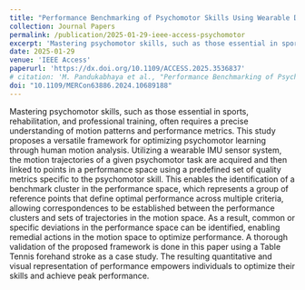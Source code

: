 ```yaml
---
title: "Performance Benchmarking of Psychomotor Skills Using Wearable Devices: An Application in Sport"
collection: Journal Papers
permalink: /publication/2025-01-29-ieee-access-psychomotor
excerpt: 'Mastering psychomotor skills, such as those essential in sports, rehabilitation, and professional training, often requires a precise understanding of motion patterns and performance metrics. This study proposes a versatile framework for optimizing psychomotor learning through human motion analysis. Utilizing a wearable IMU sensor system, the motion trajectories of a given psychomotor task are acquired and then linked to points in a performance space using a predefined set of quality metrics specific to the psychomotor skill. This enables the identification of a benchmark cluster in the performance space, which represents a group of reference points that define optimal performance across multiple criteria, allowing correspondences to be established between the performance clusters and sets of trajectories in the motion space. As a result, common or specific deviations in the performance space can be identified, enabling remedial actions in the motion space to optimize performance. A thorough validation of the proposed framework is done in this paper using a Table Tennis forehand stroke as a case study. The resulting quantitative and visual representation of performance empowers individuals to optimize their skills and achieve peak performance.'
date: 2025-01-29
venue: 'IEEE Access'
paperurl: 'https://dx.doi.org/10.1109/ACCESS.2025.3536837'
# citation: 'M. Pandukabhaya et al., "Performance Benchmarking of Psychomotor Skills Using Wearable Devices: An Application in Sport,", Volume 13, pp. 25432-25445, doi: 10.1109/ACCESS.2025.3536837.'
doi: "10.1109/MERCon63886.2024.10689188"
---
```


Mastering psychomotor skills, such as those essential in sports, rehabilitation, and professional training, often requires a precise understanding of motion patterns and performance metrics. This study proposes a versatile framework for optimizing psychomotor learning through human motion analysis. Utilizing a wearable IMU sensor system, the motion trajectories of a given psychomotor task are acquired and then linked to points in a performance space using a predefined set of quality metrics specific to the psychomotor skill. This enables the identification of a benchmark cluster in the performance space, which represents a group of reference points that define optimal performance across multiple criteria, allowing correspondences to be established between the performance clusters and sets of trajectories in the motion space. As a result, common or specific deviations in the performance space can be identified, enabling remedial actions in the motion space to optimize performance. A thorough validation of the proposed framework is done in this paper using a Table Tennis forehand stroke as a case study. The resulting quantitative and visual representation of performance empowers individuals to optimize their skills and achieve peak performance.
